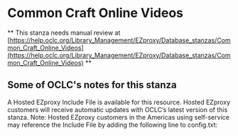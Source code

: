 # Common Craft Online Videos
** This stanza needs manual review at [https://help.oclc.org/Library_Management/EZproxy/Database_stanzas/Common_Craft_Online_Videos](https://help.oclc.org/Library_Management/EZproxy/Database_stanzas/Common_Craft_Online_Videos) **

## Some of OCLC's notes for this stanza

A Hosted EZproxy Include File is available for this resource. Hosted EZproxy customers will receive automatic updates with OCLC&rsquo;s latest version of this stanza. Note: Hosted EZproxy customers in the Americas using self-service may reference the Include File by adding the following line to config.txt:

&nbsp;

&nbsp;
